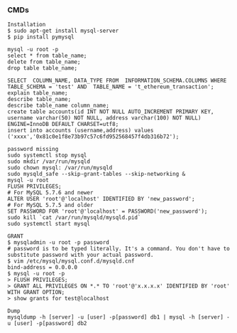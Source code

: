 ### CMDs
    Installation
    $ sudo apt-get install mysql-server
    $ pip install pymysql
    
    mysql -u root -p
    select * from table_name;
    delete from table_name;
    drop table table_name;
    
    SELECT  COLUMN_NAME, DATA_TYPE FROM  INFORMATION_SCHEMA.COLUMNS WHERE  TABLE_SCHEMA = 'test' AND  TABLE_NAME = 't_ethereum_transaction';
    explain table_name;
    describe table_name;
    describe table_name column_name;
    create table accounts(id INT NOT NULL AUTO_INCREMENT PRIMARY KEY, username varchar(50) NOT NULL, address varchar(100) NOT NULL) ENGINE=InnoDB DEFAULT CHARSET=utf8;
    insert into accounts (username,address) values ('xxxx','0x81c0e1f8e73b97c57c6fd952568457f4db316b72');
    
    password missing
    sudo systemctl stop mysql
    sudo mkdir /var/run/mysqld
    sudo chown mysql: /var/run/mysqld
    sudo mysqld_safe --skip-grant-tables --skip-networking &
    mysql -u root
    FLUSH PRIVILEGES;
    # For MySQL 5.7.6 and newer
    ALTER USER 'root'@'localhost' IDENTIFIED BY 'new_password';
    # For MySQL 5.7.5 and older
    SET PASSWORD FOR 'root'@'localhost' = PASSWORD('new_password');
    sudo kill `cat /var/run/mysqld/mysqld.pid`
    sudo systemctl start mysql

    GRANT
    $ mysqladmin -u root -p password
    # password is to be typed literally. It's a command. You don't have to substitute password with your actual password.
    $ vim /etc/mysql/mysql.conf.d/mysqld.cnf
    bind-address = 0.0.0.0
    $ mysql -u root -p
    > FLUSH PRIVILEGES;
    > GRANT ALL PRIVILEGES ON *.* TO 'root'@'x.x.x.x' IDENTIFIED BY 'root'  WITH GRANT OPTION;
    > show grants for test@localhost
    
    Dump
    mysqldump -h [server] -u [user] -p[password] db1 | mysql -h [server] -u [user] -p[password] db2

